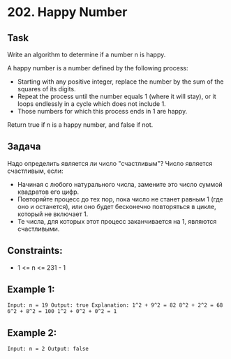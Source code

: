 # 202. Happy Number


## Task
Write an algorithm to determine if a number n is happy.

A happy number is a number defined by the following process:
- Starting with any positive integer, replace the number by the sum of the squares of its digits.
- Repeat the process until the number equals 1 (where it will stay), or it loops endlessly in a cycle which does not include 1.
- Those numbers for which this process ends in 1 are happy.

Return true if n is a happy number, and false if not.


## Задача
Надо определить является ли число "счастливым"?
Число является счастливым, если:
- Начиная с любого натурального числа, замените это число суммой квадратов его цифр.
- Повторяйте процесс до тех пор, пока число не станет равным 1 (где оно и останется), или оно будет бесконечно повторяться в цикле, который не включает 1.
- Те числа, для которых этот процесс заканчивается на 1, являются счастливыми.


## Constraints:
- 1 <= n <= 231 - 1


## Example 1:
``
Input: n = 19
Output: true
Explanation:
1^2 + 9^2 = 82
8^2 + 2^2 = 68
6^2 + 8^2 = 100
1^2 + 0^2 + 0^2 = 1
``


## Example 2:
``
Input: n = 2
Output: false
``